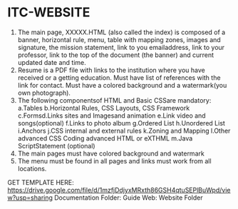 # ITC-WEBSITE

1. The main page, XXXXX.HTML (also called the index) is composed of a banner, horizontal rule, menu, table with mapping zones, images and signature, the mission statement, link to you emailaddress, link to your professor, link to the top of the document (the banner) and current updated date and time.
2. Resume is a PDF file with links to the institution where you have received or a getting education. Must have list of references with the link for contact. Must have a colored background and a watermark(you own photograph).
3. The following componentsof HTML and Basic CSSare mandatory:
      a.Tables
      b.Horizontal Rules, CSS Layouts, CSS Framework
      c.Formsd.Links sites and Imagesand animation
      e.Link video and songs(optional)
      f.Links to photo album
      g.Ordered List
      h.Unordered List
      i.Anchors
      j.CSS internal and external rules
      k.Zoning and Mapping
      l.Other advanced CSS Coding advanced HTML or eXTHML
      m.Java ScriptStatement (optional)
4. The main pages must have colored background and watermark
5. The menu must be found in all pages and links must work from all locations.

GET TEMPLATE HERE: https://drive.google.com/file/d/1mzfjDdjyxMRxth86GSH4qtuSEPlBuWpd/view?usp=sharing
      Documentation Folder: Guide
      Web: Website Folder
